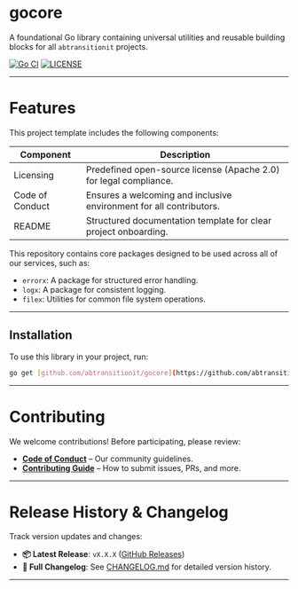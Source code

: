 # gocore

A foundational Go library containing universal utilities and reusable building blocks for all `abtransitionit` projects.

[![Go CI](https://github.com/abtransitionit/gocore/actions/workflows/ci.yaml/badge.svg)](https://github.com/abtransitionit/gocore/actions/workflows/ci.yaml)
[![LICENSE](https://img.shields.io/badge/license-Apache_2.0-blue.svg)](https://choosealicense.com/licenses/apache-2.0/)

----


# Features  
This project template includes the following components:  


|Component|Description|
|-|-|
|Licensing|Predefined open-source license (Apache 2.0) for legal compliance.|
|Code of Conduct| Ensures a welcoming and inclusive environment for all contributors.|  
|README|Structured documentation template for clear project onboarding.|  

This repository contains core packages designed to be used across all of our services, such as:

- `errorx`: A package for structured error handling.
- `logx`: A package for consistent logging.
- `filex`: Utilities for common file system operations.


---


## Installation

To use this library in your project, run:

```bash
go get [github.com/abtransitionit/gocore](https://github.com/abtransitionit/gocore)
```

---

# Contributing  

We welcome contributions! Before participating, please review:  
- **[Code of Conduct](.github/CODE_OF_CONDUCT.md)** – Our community guidelines.  
- **[Contributing Guide](.github/CONTRIBUTING.md)** – How to submit issues, PRs, and more.  


----


# Release History & Changelog  

Track version updates and changes:  
- **📦 Latest Release**: `vX.X.X` ([GitHub Releases](#))  
- **📄 Full Changelog**: See [CHANGELOG.md](CHANGELOG.md) for detailed version history.  

---

